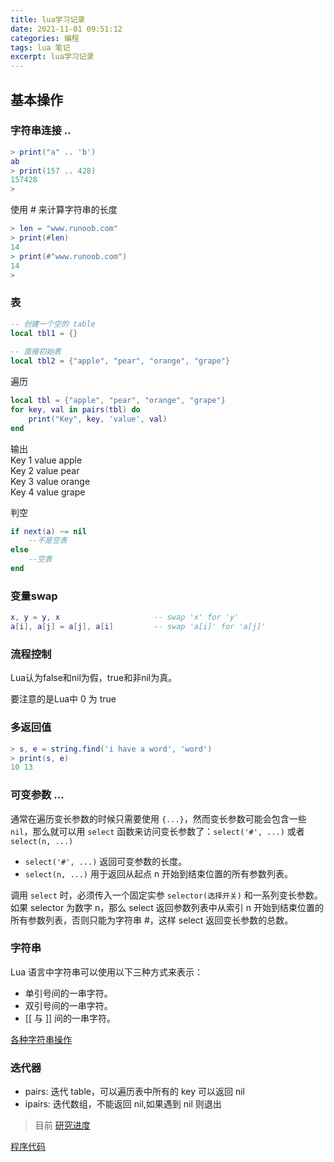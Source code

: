```yaml
---
title: lua学习记录
date: 2021-11-01 09:51:12
categories: 编程
tags: lua 笔记
excerpt: lua学习记录
---
```



## 基本操作

### 字符串连接 ..

```lua
> print("a" .. 'b')
ab
> print(157 .. 428)
157428
> 
```

使用 # 来计算字符串的长度

```lua
> len = "www.runoob.com"
> print(#len)
14
> print(#"www.runoob.com")
14
>
```

### 表

```lua
-- 创建一个空的 table
local tbl1 = {}
 
-- 直接初始表
local tbl2 = {"apple", "pear", "orange", "grape"}
```

遍历

```lua
local tbl = {"apple", "pear", "orange", "grape"}
for key, val in pairs(tbl) do
    print("Key", key, 'value', val)
end
```
输出  
Key	1	value	apple  
Key	2	value	pear   
Key	3	value	orange  
Key	4	value	grape  

判空

```lua
if next(a) ~= nil
    --不是空表
else
    --空表
end
```

### 变量swap

```lua
x, y = y, x                     -- swap 'x' for 'y'
a[i], a[j] = a[j], a[i]         -- swap 'a[i]' for 'a[j]'
```

### 流程控制

Lua认为false和nil为假，true和非nil为真。

要注意的是Lua中 0 为 true


### 多返回值

```lua
> s, e = string.find('i have a word', 'word')
> print(s, e)
10 13
```

### 可变参数 ...

通常在遍历变长参数的时候只需要使用 `{...}`，然而变长参数可能会包含一些 `nil`，那么就可以用 `select` 函数来访问变长参数了：`select('#', ...)` 或者 `select(n, ...)`

- `select('#', ...)` 返回可变参数的长度。
- `select(n, ...)` 用于返回从起点 n 开始到结束位置的所有参数列表。

调用 `select` 时，必须传入一个固定实参 `selector(选择开关)` 和一系列变长参数。如果 selector 为数字 n，那么 select 返回参数列表中从索引 n 开始到结束位置的所有参数列表，否则只能为字符串 #，这样 select 返回变长参数的总数。

### 字符串

Lua 语言中字符串可以使用以下三种方式来表示：

- 单引号间的一串字符。
- 双引号间的一串字符。
- [[ 与 ]] 间的一串字符。

[各种字符串操作](https://www.runoob.com/lua/lua-strings.html)

### 迭代器

- pairs: 迭代 table，可以遍历表中所有的 key 可以返回 nil
- ipairs: 迭代数组，不能返回 nil,如果遇到 nil 则退出


<blockquote> 目前 <a href="https://www.runoob.com/lua/lua-metatables.html" target="_blank">研究进度</a> </blockquote>

[程序代码](https://github.com/DrAugus/augus_cpp/blob/master/test.lua)
